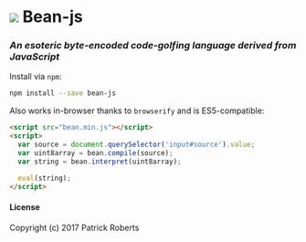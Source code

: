 # <img src="http://i.imgur.com/RL0RVy6.png" /> Bean-js

### _An esoteric byte-encoded code-golfing language derived from JavaScript_

Install via `npm`:

```bash
npm install --save bean-js
```

Also works in-browser thanks to `browserify` and is ES5-compatible:

```html
<script src="bean.min.js"></script>
<script>
  var source = document.querySelector('input#source').value;
  var uint8array = bean.compile(source);
  var string = bean.interpret(uint8array);

  eval(string);
</script>
```

#### License

Copyright (c) 2017 Patrick Roberts
